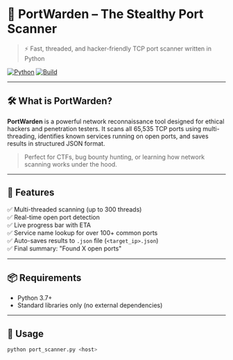 # 🔐 PortWarden – The Stealthy Port Scanner

> ⚡ Fast, threaded, and hacker-friendly TCP port scanner written in Python

[![Python](https://img.shields.io/badge/python-3.7%2B-blue.svg )](https://www.python.org/ )
[![Build](https://img.shields.io/badge/status-active-brightgreen.svg )](https://github.com/biplo8/portwarden )

---

## 🛠 What is PortWarden?

**PortWarden** is a powerful network reconnaissance tool designed for ethical hackers and penetration testers. It scans all 65,535 TCP ports using multi-threading, identifies known services running on open ports, and saves results in structured JSON format.

> Perfect for CTFs, bug bounty hunting, or learning how network scanning works under the hood.

---

## 🌟 Features

✅ Multi-threaded scanning (up to 300 threads)  
✅ Real-time open port detection  
✅ Live progress bar with ETA  
✅ Service name lookup for over 100+ common ports  
✅ Auto-saves results to `.json` file (`<target_ip>.json`)  
✅ Final summary: "Found X open ports"  

---

## 📦 Requirements

- Python 3.7+
- Standard libraries only (no external dependencies)

---

## 🚀 Usage

```bash
python port_scanner.py <host>
